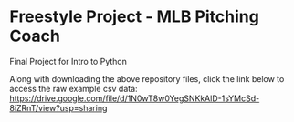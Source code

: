 # Freestyle Project - MLB Pitching Coach
 Final Project for Intro to Python

Along with downloading the above repository files, click the link below to access the raw example csv data:
https://drive.google.com/file/d/1N0wT8w0YegSNKkAlD-1sYMcSd-8iZRnT/view?usp=sharing
